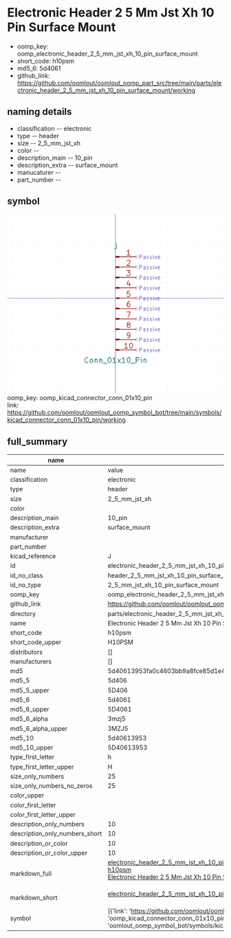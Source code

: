 # Electronic Header 2 5 Mm Jst Xh 10 Pin Surface Mount

  
* oomp_key: oomp_electronic_header_2_5_mm_jst_xh_10_pin_surface_mount 
* short_code: h10psm
* md5_6: 5d4061  
* github_link: https://github.com/oomlout/oomlout_oomp_part_src/tree/main/parts/electronic_header_2_5_mm_jst_xh_10_pin_surface_mount/working  
## naming details
* classification -- electronic
* type -- header
* size -- 2_5_mm_jst_xh
* color -- 
* description_main -- 10_pin
* description_extra -- surface_mount
* manucaturer -- 
* part_number -- 



## symbol

![](symbol/0/working/working_600.png)  
oomp_key: oomp_kicad_connector_conn_01x10_pin  
link: https://github.com/oomlout/oomlout_oomp_symbol_bot/tree/main/symbols/kicad_connector_conn_01x10_pin/working  


## full_summary
| name | value | 
| --- | --- | 
| name | value | 
| classification | electronic | 
| type | header | 
| size | 2_5_mm_jst_xh | 
| color |  | 
| description_main | 10_pin | 
| description_extra | surface_mount | 
| manufacturer |  | 
| part_number |  | 
| kicad_reference | J | 
| id | electronic_header_2_5_mm_jst_xh_10_pin_surface_mount | 
| id_no_class | header_2_5_mm_jst_xh_10_pin_surface_mount | 
| id_no_type | 2_5_mm_jst_xh_10_pin_surface_mount | 
| oomp_key | oomp_electronic_header_2_5_mm_jst_xh_10_pin_surface_mount | 
| github_link | https://github.com/oomlout/oomlout_oomp_part_src/tree/main/parts/electronic_header_2_5_mm_jst_xh_10_pin_surface_mount/working | 
| directory | parts/electronic_header_2_5_mm_jst_xh_10_pin_surface_mount | 
| name | Electronic Header 2 5 Mm Jst Xh 10 Pin Surface Mount | 
| short_code | h10psm | 
| short_code_upper | H10PSM | 
| distributors | [] | 
| manufacturers | [] | 
| md5 | 5d40613953fa0c4603bb9a8fce85d1e4 | 
| md5_5 | 5d406 | 
| md5_5_upper | 5D406 | 
| md5_6 | 5d4061 | 
| md5_6_upper | 5D4061 | 
| md5_6_alpha | 3mzj5 | 
| md5_6_alpha_upper | 3MZJ5 | 
| md5_10 | 5d40613953 | 
| md5_10_upper | 5D40613953 | 
| type_first_letter | h | 
| type_first_letter_upper | H | 
| size_only_numbers | 25 | 
| size_only_numbers_no_zeros | 25 | 
| color_upper |  | 
| color_first_letter |  | 
| color_first_letter_upper |  | 
| description_only_numbers | 10 | 
| description_only_numbers_short | 10 | 
| description_or_color | 10 | 
| description_or_color_upper | 10 | 
| markdown_full | [electronic_header_2_5_mm_jst_xh_10_pin_surface_mount](https://github.com/oomlout/oomlout_oomp_part_src/tree/main/parts/electronic_header_2_5_mm_jst_xh_10_pin_surface_mount/working)<br>[h10psm](https://github.com/oomlout/oomlout_oomp_part_src/tree/main/parts/electronic_header_2_5_mm_jst_xh_10_pin_surface_mount/working)<br>[Electronic Header 2 5 Mm Jst Xh 10 Pin Surface Mount](https://github.com/oomlout/oomlout_oomp_part_src/tree/main/parts/electronic_header_2_5_mm_jst_xh_10_pin_surface_mount/working)<br><br> | 
| markdown_short | [electronic_header_2_5_mm_jst_xh_10_pin_surface_mount](https://github.com/oomlout/oomlout_oomp_part_src/tree/main/parts/electronic_header_2_5_mm_jst_xh_10_pin_surface_mount/working)<br><br> | 
| symbol | [{'link': 'https://github.com/oomlout/oomlout_oomp_symbol_bot/tree/main/symbols/kicad_connector_conn_01x10_pin', 'oomp_key': 'oomp_kicad_connector_conn_01x10_pin', 'directory': 'oomlout_oomp_symbol_bot/symbols/kicad_connector_conn_01x10_pin//working/working.kicad_sym'}] | 
